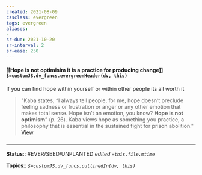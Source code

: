 ```yaml
---
created: 2021-08-09
cssclass: evergreen
tags: evergreen
aliases:
- 
sr-due: 2021-10-20
sr-interval: 2
sr-ease: 250
---
```


#### [[Hope is not optimisim it is a practice for producing change]] `$=customJS.dv_funcs.evergreenHeader(dv, this)`

If you can find hope within yourself or within other people its all worth it

> "Kaba states, “I always tell people, for me, hope doesn’t preclude feeling sadness or frustration or anger or any other emotion that makes total sense. Hope isn’t an emotion, you know? **Hope is not optimism**” (p. 26). Kaba views hope as something you practice, a philosophy that is essential in the sustained fight for prison abolition."
> [View](https://radicalinprogress.org/kaba-2021-2?__readwiseLocation=0%2F20%2F0%2F0%2F0%2F0%2F1%2F1%2F3%2F3%2F1%2F5%2F1%3A162%2C0%2F20%2F0%2F0%2F0%2F0%2F1%2F1%2F3%2F3%2F1%2F5%2F1%3A495#:~:text=Kaba%20states%2C%20%E2%80%9CI%20always%20tell%2Csustained%20fight%20for%20prison%20abolition.)

### <hr class="footnote"/>

**Status**:: #EVER/SEED/UNPLANTED 
*edited `=this.file.mtime`*

**Topics**:: 
*`$=customJS.dv_funcs.outlinedIn(dv, this)`*

